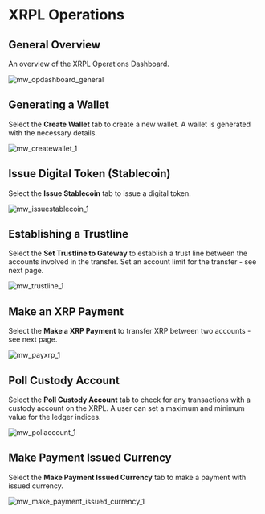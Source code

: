 # XRPL Operations

## General Overview

An overview of the XRPL Operations Dashboard.

![mw_opdashboard_general](/images_admin/mw_opdashboard_general.png)


## Generating a Wallet

Select the **Create Wallet** tab to create a new wallet. A wallet is generated with the necessary details.

![mw_createwallet_1](/images_admin/mw_createwallet_1.png)


## Issue Digital Token (Stablecoin)

Select the **Issue Stablecoin** tab to issue a digital token.

![mw_issuestablecoin_1](/images_admin/mw_issuestablecoin_1.png)


## Establishing a Trustline

Select the **Set Trustline to Gateway** to establish a trust line between the accounts involved in the transfer. Set an account limit for the transfer - see next page.

![mw_trustline_1](/images_admin/mw_trustline_1.png)


## Make an XRP Payment

Select the **Make a XRP Payment** to transfer XRP between two accounts - see next page.

![mw_payxrp_1](/images_admin/mw_payxrp_1.png)


## Poll Custody Account

Select the **Poll Custody Account** tab to check for any transactions with a custody account on the XRPL. A user can set a maximum and minimum value for the ledger indices.

![mw_pollaccount_1](/images_admin/mw_pollaccount_1.png)


## Make Payment Issued Currency

Select the **Make Payment Issued Currency** tab to make a payment with issued currency.

![mw_make_payment_issued_currency_1](/images_admin/mw_payment_issued_currency_1.png)





